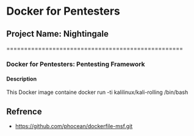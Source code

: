 # Docker for Pentesters
## Project Name: Nightingale
==================================================
### Docker for Pentesters: Pentesting Framework 

#### Description
This Docker image containe
docker run -ti kalilinux/kali-rolling /bin/bash



## Refrence 
- https://github.com/phocean/dockerfile-msf.git